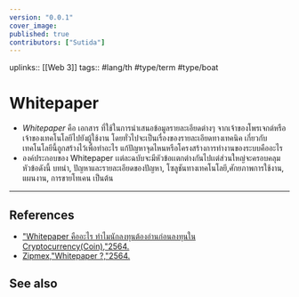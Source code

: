 ```yaml
---
version: "0.0.1"
cover_image:
published: true
contributors: ["Sutida"]
---
```

uplinks:: [[Web 3]]
tags:: #lang/th #type/term #type/boat 

# Whitepaper
- *Whitepaper* คือ เอกสาร ที่ใช้ในการนำเสนอข้อมูลรายละเอียดต่างๆ จากเจ้าของโพรเจกต์หรือเจ้าของเทคโนโลยีไปยังผู้ใช้งาน โดยทั่วไปจะเป็นเรื่องของรายละเอียดทางเทคนิค เกี่ยวกับเทคโนโลยีนี้ถูกสร้างไว้เพื่อทำอะไร แก้ปัญหาจุดไหนหรือโครงสร้างการทำงานของระบบคืออะไร
- องค์ประกอบของ Whitepaper เเต่ละฉบับจะมีหัวข้อเเตกต่างกันไปเเต่ส่วนใหญ่จะครอบคลุมหัวข้อดังนี้ บทนำ, ปัญหาและรายละเอียดของปัญหา, โซลูชันทางเทคโนโลยี,ศักยภาพการใช้งาน, แผนงาน, การขายโทเคน เป็นต้น

---
## References
- ["Whitepaper คืออะไร ทำไมนักลงทุนต้องอ่านก่อนลงทุนใน Cryptocurrency(Coin),"2564.](https://www.moneybuffalo.in.th/vocabulary/what-is-whitepaper)
- [Zipmex,"Whitepaper ?,"2564.](https://zipmex.com/th/glossary/whitepaper/)
## See also

